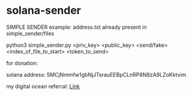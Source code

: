 # solana-sender

SIMPLE SENDER example:
address.txt already present in simple_sender/files

python3 simple_sender.py <priv_key> <public_key> <send/fake> <index_of_file_to_start> <token_to_send>


for donation:

solana address: 5MCjNmmfw1gbNjJTsrauEEBpCLnRP8N8zA9LZoKktvim

my digital ocean referral: [Link](https://m.do.co/c/c515a65a869f)

